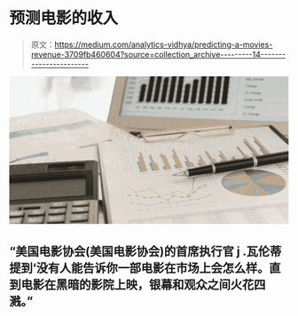 # 预测电影的收入

> 原文：<https://medium.com/analytics-vidhya/predicting-a-movies-revenue-3709fb460604?source=collection_archive---------14----------------------->

![](img/2ec3b1dca2f05743baf978109dbde339.png)

## “美国电影协会(美国电影协会)的首席执行官 j .瓦伦蒂提到‘没有人能告诉你一部电影在市场上会怎么样。直到电影在黑暗的影院上映，银幕和观众之间火花四溅。”